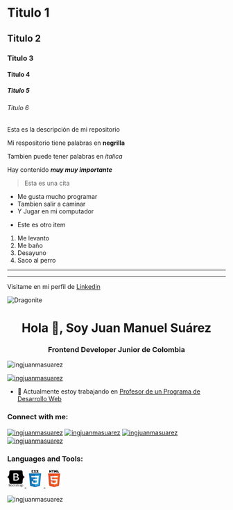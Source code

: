# Titulo 1
## Titulo 2
### Titulo 3
#### Titulo 4
##### Titulo 5
###### Titulo 6

Esta es la descripción de mi repositorio

Mi respositorio tiene palabras en **negrilla**

Tambien puede tener palabras en *italica*

Hay contenido ***muy muy importante***

> Esta es una cita

- Me gusta mucho programar
- Tambien salir a caminar
- Y Jugar en mi computador
+ Este es otro item

1. Me levanto
2. Me baño
3. Desayuno
4. Saco al perro

***

---

Visitame en mi perfil de [Linkedin](https://www.linkedin.com/in/ingjuanmasuarez/)

![Dragonite](https://i5.walmartimages.com/asr/3ef43f96-6609-4c1e-8788-91c9fd36bffd.ea1873822db4e7f8ba9c27b313f87e28.png)


<h1 align="center">Hola 👋, Soy Juan Manuel Suárez</h1>
<h3 align="center">Frontend Developer Junior de Colombia</h3>

<p align="left"> <img src="https://komarev.com/ghpvc/?username=ingjuanmasuarez&label=Profile%20views&color=0e75b6&style=flat" alt="ingjuanmasuarez" /> </p>

<p align="left"> <a href="https://github.com/ryo-ma/github-profile-trophy"><img src="https://github-profile-trophy.vercel.app/?username=ingjuanmasuarez" alt="ingjuanmasuarez" /></a> </p>

- 🔭 Actualmente estoy trabajando en [Profesor de un Programa de Desarrollo Web](https://github.com/IngJuanMaSuarez/ProgramaDesarrolloWeb)

<h3 align="left">Connect with me:</h3>
<p align="left">
<a href="https://twitter.com/ingjuanmasuarez" target="blank"><img align="center" src="https://raw.githubusercontent.com/rahuldkjain/github-profile-readme-generator/master/src/images/icons/Social/twitter.svg" alt="ingjuanmasuarez" height="30" width="40" /></a>
<a href="https://linkedin.com/in/ingjuanmasuarez" target="blank"><img align="center" src="https://raw.githubusercontent.com/rahuldkjain/github-profile-readme-generator/master/src/images/icons/Social/linked-in-alt.svg" alt="ingjuanmasuarez" height="30" width="40" /></a>
<a href="https://fb.com/ingjuanmasuarez" target="blank"><img align="center" src="https://raw.githubusercontent.com/rahuldkjain/github-profile-readme-generator/master/src/images/icons/Social/facebook.svg" alt="ingjuanmasuarez" height="30" width="40" /></a>
<a href="https://www.youtube.com/c/ingjuanmasuarez" target="blank"><img align="center" src="https://raw.githubusercontent.com/rahuldkjain/github-profile-readme-generator/master/src/images/icons/Social/youtube.svg" alt="ingjuanmasuarez" height="30" width="40" /></a>
</p>

<h3 align="left">Languages and Tools:</h3>
<p align="left"> <a href="https://getbootstrap.com" target="_blank" rel="noreferrer"> <img src="https://raw.githubusercontent.com/devicons/devicon/master/icons/bootstrap/bootstrap-plain-wordmark.svg" alt="bootstrap" width="40" height="40"/> </a> <a href="https://www.w3schools.com/css/" target="_blank" rel="noreferrer"> <img src="https://raw.githubusercontent.com/devicons/devicon/master/icons/css3/css3-original-wordmark.svg" alt="css3" width="40" height="40"/> </a> <a href="https://www.w3.org/html/" target="_blank" rel="noreferrer"> <img src="https://raw.githubusercontent.com/devicons/devicon/master/icons/html5/html5-original-wordmark.svg" alt="html5" width="40" height="40"/> </a> </p>

<p><img align="center" src="https://github-readme-stats.vercel.app/api/top-langs?username=ingjuanmasuarez&show_icons=true&locale=en&layout=compact" alt="ingjuanmasuarez" /></p>
